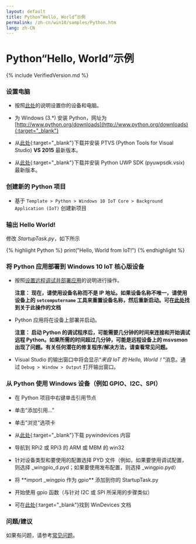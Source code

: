 ```yaml
---
layout: default
title: Python“Hello, World”示例
permalink: /zh-cn/win10/samples/Python.htm
lang: zh-CN
---
```


# Python“Hello, World”示例

{% include VerifiedVersion.md %}

### 设置电脑

* 按照[此处]({{site.baseurl}}/{{page.lang}}/GetStarted.htm)的说明设置你的设备和电脑。

* 为 Windows \(3.\*\) 安装 Python，网址为 [http://www.python.org/downloads](http://www.python.org/downloads){:target="_blank"}

* 从[此处](https://github.com/microsoft/ptvs/releases){:target="_blank"}下载并安装 PTVS \(Python Tools for Visual Studio\) **VS 2015** 最新版本。

* 从[此处](https://github.com/ms-iot/python/releases){:target="_blank"}下载并安装 Python UWP SDK \(pyuwpsdk.vsix\) 最新版本。

### 创建新的 Python 项目

* 基于 `Template > Python > Windows 10 IoT Core > Background Application (IoT)` 创建新项目

### 输出 Hello World!

修改 *StartupTask.py*，如下所示

{% highlight Python %}
print("Hello, World from IoT!")
{% endhighlight %}

### 将 Python 应用部署到 Windows 10 IoT 核心版设备

* 按照[设置远程调试并部署应用]({{site.baseurl}}/{{page.lang}}/win10/AppDeployment.htm#python)的说明进行操作。

	**注意： 现在，请使用设备名称而不是 IP 地址。如果设备名称不唯一，请使用设备上的 `setcomputername` 工具来重置设备名称，然后重新启动。可在[此处]({{site.baseurl}}/{{page.lang}}/win10/samples/PowerShell.htm)找到关于此操作的文档**

* Python 应用将在设备上部署并启动。

	**注意： 启动 Python 的调试程序后，可能需要几分钟的时间来连接和开始调试远程 Python。如果所需的时间超过几分钟，可能是远程设备上的 msvsmon 出现了问题。有关任何潜在的修复程序/解决方法，请查看常见问题。**

* Visual Studio 的输出窗口中将会显示“*来自 IoT 的 Hello, World！*”消息。通过 `Debug > Window > Output` 打开输出窗口。

### 从 Python 使用 Windows 设备（例如 GPIO、I2C、SPI）

* 在 Python 项目中右键单击引用节点

* 单击“添加引用...”

* 单击“浏览”选项卡

* 从[此处](https://github.com/ms-iot/samples/tree/master/PyWinDevices){:target="_blank"}下载 pywindevices 内容

* 导航到 RPi2 或 RPi3 的 ARM 或 MBM 的 win32

* 针对设备类型和要使用的配置选择 PYD 文件（例如，如果要使用调试配置，则选择 \_wingpio\_d.pyd；如果要使用发布配置，则选择 \_wingpio.pyd）

* 将 \*\*import \_wingpio 作为 gpio\*\* 添加到你的 StartupTask.py

* 开始使用 gpio 函数（与针对 I2C 或 SPI 所采用的步骤类似）

* 可在[此处](https://github.com/ms-iot/samples/tree/master/PyWinDevices/docs){:target="_blank"}找到 WinDevices 文档

### 问题/建议

如果有问题，请参考[常见问题]({{site.baseurl}}/{{page.lang}}/Faqs.htm)。
